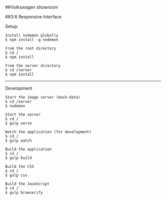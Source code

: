 ##Volkswagen showroom

##3:6 Responsive Interface

Setup:
```
Install nodemon globally
$ npm install -g nodemon
```

```
From the root directory
$ cd /
$ npm install
```

```
From the server directory
$ cd /server
$ npm install
```

------------------------------------------------------------------------------------

Development

```
Start the image server (mock-data)
$ cd /server
$ nodemon
```


```
Start the server
$ cd /
$ gulp serve
```

```
Watch the application (for development)
$ cd /
$ gulp watch
```

```
Build the application
$ cd /
$ gulp build
```

```
Build the CSS
$ cd /
$ gulp css
```

```
Build the JavaScript
$ cd /
$ gulp browserify
```
